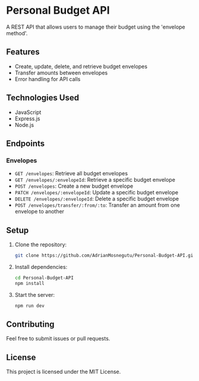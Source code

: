 # Personal Budget API

A REST API that allows users to manage their budget using the 'envelope method'.

## Features

- Create, update, delete, and retrieve budget envelopes
- Transfer amounts between envelopes
- Error handling for API calls

## Technologies Used

- JavaScript
- Express.js
- Node.js

## Endpoints

### Envelopes
- `GET /envelopes`: Retrieve all budget envelopes
- `GET /envelopes/:envelopeId`: Retrieve a specific budget envelope
- `POST /envelopes`: Create a new budget envelope
- `PATCH /envelopes/:envelopeId`: Update a specific budget envelope
- `DELETE /envelopes/:envelopeId`: Delete a specific budget envelope
- `POST /envelopes/transfer/:from/:to`: Transfer an amount from one envelope to another

## Setup

1. Clone the repository:
    ```bash
    git clone https://github.com/AdrianMosnegutu/Personal-Budget-API.git
    ```
2. Install dependencies:
    ```bash
    cd Personal-Budget-API
    npm install
    ```
3. Start the server:
    ```bash
    npm run dev
    ```

## Contributing

Feel free to submit issues or pull requests.

## License

This project is licensed under the MIT License.
